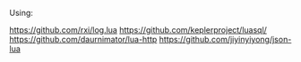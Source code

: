 Using:

https://github.com/rxi/log.lua
https://github.com/keplerproject/luasql/
https://github.com/daurnimator/lua-http
https://github.com/jiyinyiyong/json-lua